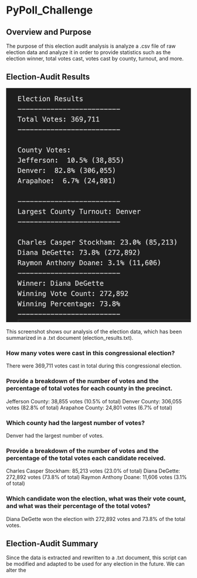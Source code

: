 # PyPoll_Challenge

## Overview and Purpose

The purpose of this election audit analysis is analyze a .csv file of raw election data and analyze it in order to provide statistics such as the election winner, total votes cast, votes cast by county, turnout, and more. 

## Election-Audit Results

![ElectionResults](https://github.com/tylerfallon/PyPoll_Challenge/blob/main/Resources/election_results.png?raw=true)

This screenshot shows our analysis of the election data, which has been summarized in a .txt document (election_results.txt). 

### How many votes were cast in this congressional election?
There were 369,711 votes cast in total during this congressional election.

### Provide a breakdown of the number of votes and the percentage of total votes for each county in the precinct.
Jefferson County: 38,855 votes (10.5% of total)
Denver County: 306,055 votes (82.8% of total)
Arapahoe County: 24,801 votes (6.7% of total)

### Which county had the largest number of votes?
Denver had the largest number of votes. 

### Provide a breakdown of the number of votes and the percentage of the total votes each candidate received.
Charles Casper Stockham: 85,213 votes (23.0% of total)
Diana DeGette: 272,892 votes (73.8% of total)
Raymon Anthony Doane: 11,606 votes (3.1%  of total)

### Which candidate won the election, what was their vote count, and what was their percentage of the total votes?
Diana DeGette won the election with 272,892 votes and 73.8% of the total votes. 

## Election-Audit Summary

Since the data is extracted and rewritten to a .txt document, this script can be modified and adapted to be used for any election in the future. We can alter the 
